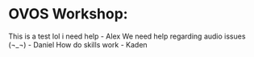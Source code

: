 # OVOS Workshop: 
This is a test lol i need help - Alex 
We need help regarding audio issues (¬_¬) - Daniel 
How do skills work - Kaden
